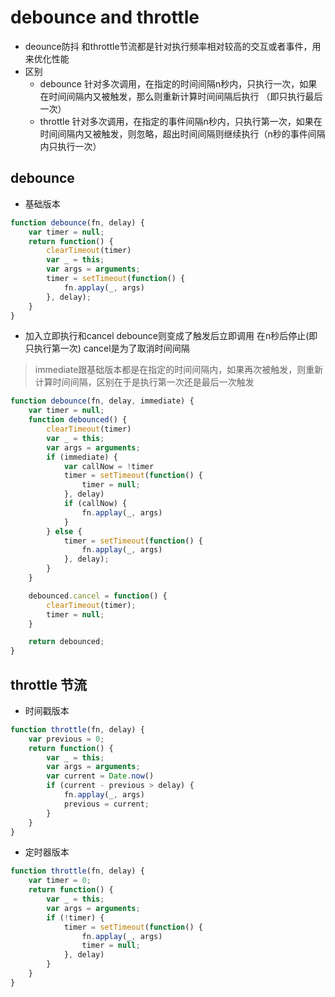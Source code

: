 # debounce and throttle
- deounce防抖 和throttle节流都是针对执行频率相对较高的交互或者事件，用来优化性能
- 区别
    - debounce 针对多次调用，在指定的时间间隔n秒内，只执行一次，如果在时间间隔内又被触发，那么则重新计算时间间隔后执行 （即只执行最后一次）
    - throttle 针对多次调用，在指定的事件间隔n秒内，只执行第一次，如果在时间间隔内又被触发，则忽略，超出时间间隔则继续执行（n秒的事件间隔内只执行一次）

## debounce
- 基础版本
```JAVASCRIPT
function debounce(fn, delay) {
    var timer = null;
    return function() {
        clearTimeout(timer)
        var _ = this;
        var args = arguments;
        timer = setTimeout(function() {
            fn.applay(_, args)
        }, delay);
    }
}
```

- 加入立即执行和cancel  debounce则变成了触发后立即调用 在n秒后停止(即只执行第一次) cancel是为了取消时间间隔
>immediate跟基础版本都是在指定的时间间隔内，如果再次被触发，则重新计算时间间隔，区别在于是执行第一次还是最后一次触发
```JAVASCRIPT
function debounce(fn, delay, immediate) {
    var timer = null;
    function debounced() {
        clearTimeout(timer)
        var _ = this;
        var args = arguments;
        if (immediate) {
            var callNow = !timer
            timer = setTimeout(function() {
                timer = null;
            }, delay)
            if (callNow) {
                fn.applay(_, args)
            }
        } else {
            timer = setTimeout(function() {
                fn.applay(_, args)
            }, delay);
        }
    }

    debounced.cancel = function() {
        clearTimeout(timer);
        timer = null;
    }

    return debounced;
}
```

## throttle 节流
- 时间戳版本
```JAVASCRIPT
function throttle(fn, delay) {
    var previous = 0;
    return function() {
        var _ = this;
        var args = arguments;
        var current = Date.now()
        if (current - previous > delay) {
            fn.applay(_, args)
            previous = current;
        }
    }
}
```

- 定时器版本

```JAVASCRIPT
function throttle(fn, delay) {
    var timer = 0;
    return function() {
        var _ = this;
        var args = arguments;
        if (!timer) {
            timer = setTimeout(function() {
                fn.applay(_, args)
                timer = null;
            }, delay)
        }
    }
}
```
